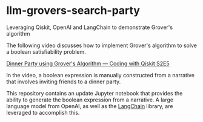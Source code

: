 # llm-grovers-search-party
Leveraging Qiskit, OpenAI and LangChain to demonstrate Grover's algorithm

The following video discusses how to implement Grover's algorithm to solve a boolean satisfiability problem.

[Dinner Party using Grover's Algorithm — Coding with Qiskit S2E5](https://www.youtube.com/watch?v=ePr2MgQkqL0)

In the video, a boolean expression is manually constructed from a narrative that involves inviting friends to a dinner party.

This repository contains an update Jupyter notebook that provides the ability to generate the boolean expression from a narrative. A large language model from OpenAI, as well as the [LangChain](https://github.com/hwchase17/langchain) library, are leveraged to accomplish this.

